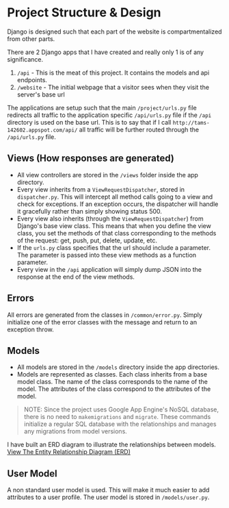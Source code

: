 # Project Structure & Design

Django is designed such that each part of the website is compartmentalized from other parts.

There are 2 Django apps that I have created and really only 1 is of any significance.

1. `/api` - This is the meat of this project. It contains the models and api endpoints.
2. `/website` -  The initial webpage that a visitor sees when they visit the server's base url

The applications are setup such that the main `/project/urls.py` file redirects all traffic to the application specific `/api/urls.py` file if the `/api` directory is used on the base url. This is to say that if I call `http://tams-142602.appspot.com/api/` all traffic will be further routed through the `/api/urls.py` file.

## Views (How responses are generated)

- All view controllers are stored in the `/views` folder inside the app directory.
- Every view inherits from a `ViewRequestDispatcher`, stored in `dispatcher.py`. This will intercept all method calls going to a view and check for exceptions. If an exception occurs, the dispatcher will handle it gracefully rather than simply showing status 500.
- Every view also inherits (through the `ViewRequestDispatcher`) from Django's base view class. This means that when you define the view class, you set the methods of that class corresponding to the methods of the request: get, push, put, delete, update, etc.
- If the `urls.py` class specifies that the url should include a parameter. The parameter is passed into these view methods as a function parameter.
- Every view in the `/api` application will simply dump JSON into the response at the end of the view methods.

## Errors

All errors are generated from the classes in `/common/error.py`. Simply initialize one of the error classes with the message and return to an exception throw.

## Models   

- All models are stored in the `/models` directory inside the app directories.
- Models are represented as classes. Each class inherits from a base model class. The name of the class corresponds to the name of the model. The attributes of the class correspond to the attributes of the model.

> NOTE: Since the project uses Google App Engine's NoSQL database, there is no need to `makemigrations` and `migrate`. These commands initialize a regular SQL database with the relationships and manages any migrations from model versions.

I have built an ERD diagram to illustrate the relationships between models. [View The Entity Relationship Diagram (ERD)](./ERD.pdf)

## User Model

A non standard user model is used. This will make it much easier to add attributes to a user profile. The user model is stored in `/models/user.py`.
